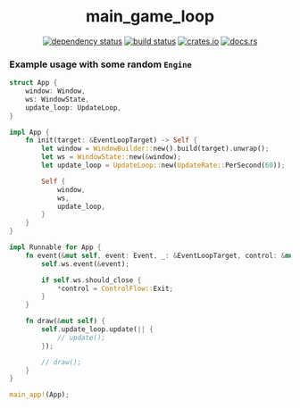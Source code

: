 <div align="center">

# main_game_loop

[![dependency status](https://deps.rs/repo/github/Overpeek/main_game_loop/status.svg)](https://deps.rs/repo/github/Overpeek/main_game_loop)
[![build status](https://github.com/Overpeek/main_game_loop/actions/workflows/rust.yml/badge.svg)](https://github.com/Overpeek/main_game_loop/actions)
[![crates.io](https://img.shields.io/crates/v/main_game_loop.svg?label=main_game_loop)](https://crates.io/crates/main_game_loop)
[![docs.rs](https://docs.rs/main_game_loop/badge.svg)](https://docs.rs/main_game_loop/)

</div>

### Example usage with some random `Engine`

```rust
struct App {
    window: Window,
    ws: WindowState,
    update_loop: UpdateLoop,
}

impl App {
    fn init(target: &EventLoopTarget) -> Self {
        let window = WindowBuilder::new().build(target).unwrap();
        let ws = WindowState::new(&window);
        let update_loop = UpdateLoop::new(UpdateRate::PerSecond(60));

        Self {
            window,
            ws,
            update_loop,
        }
    }
}

impl Runnable for App {
    fn event(&mut self, event: Event, _: &EventLoopTarget, control: &mut ControlFlow) {
        self.ws.event(&event);

        if self.ws.should_close {
            *control = ControlFlow::Exit;
        }
    }

    fn draw(&mut self) {
        self.update_loop.update(|| {
            // update();
        });

        // draw();
    }
}

main_app!(App);
```
